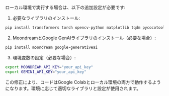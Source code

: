 
ローカル環境で実行する場合は、以下の追加設定が必要です:

1. 必要なライブラリのインストール:
```bash
pip install transformers torch opencv-python matplotlib tqdm pycocotools
```

2. MoondreamとGoogle GenAIライブラリのインストール（必要な場合）:
```bash
pip install moondream google-generativeai
```

3. 環境変数の設定（必要な場合）:
```bash
export MOONDREAM_API_KEY="your_api_key"
export GEMINI_API_KEY="your_api_key"
```

この修正により、コードはGoogle Colabとローカル環境の両方で動作するようになります。環境に応じて適切なライブラリと設定が使用されます。